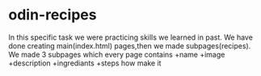 # odin-recipes
In this specific task we were practicing skills we learned in past.
We have done creating main(index.html) pages,then we made subpages(recipes). We made 3 subpages which every page contains 
+name
+image
+description
+ingrediants
+steps how make it
